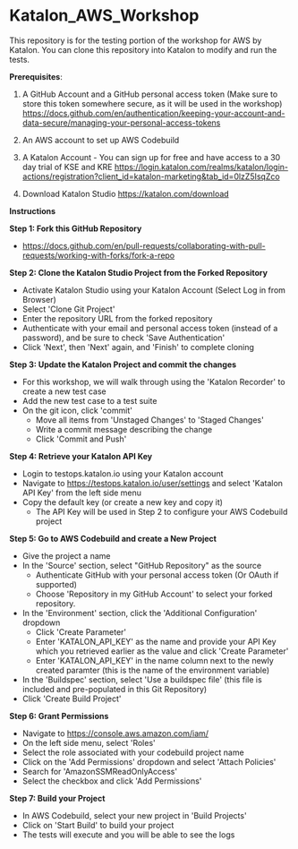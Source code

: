 # Katalon_AWS_Workshop

This repository is for the testing portion of the workshop for AWS by Katalon. You can clone this repository into Katalon to modify and run the tests.

**Prerequisites**:

1. A GitHub Account and a GitHub personal access token (Make sure to store this token somewhere secure, as it will be used in the workshop)
https://docs.github.com/en/authentication/keeping-your-account-and-data-secure/managing-your-personal-access-tokens

2. An AWS account to set up AWS Codebuild

3. A Katalon Account - You can sign up for free and have access to a 30 day trial of KSE and KRE
https://login.katalon.com/realms/katalon/login-actions/registration?client_id=katalon-marketing&tab_id=0lzZ5IsqZco

4. Download Katalon Studio
https://katalon.com/download


**Instructions**

**Step 1: Fork this GitHub Repository**
 - https://docs.github.com/en/pull-requests/collaborating-with-pull-requests/working-with-forks/fork-a-repo
  
**Step 2: Clone the Katalon Studio Project from the Forked Repository**
 - Activate Katalon Studio using your Katalon Account (Select Log in from Browser)
 - Select 'Clone Git Project'
 - Enter the repository URL from the forked repository
 - Authenticate with your email and personal access token (instead of a password), and be sure to check 'Save Authentication'
 - Click 'Next', then 'Next' again, and 'Finish' to complete cloning

**Step 3: Update the Katalon Project and commit the changes**
 - For this workshop, we will walk through using the 'Katalon Recorder' to create a new test case
 - Add the new test case to a test suite
 - On the git icon, click 'commit'
    - Move all items from 'Unstaged Changes' to 'Staged Changes'
    - Write a commit message describing the change
    - Click 'Commit and Push'

**Step 4: Retrieve your Katalon API Key**
 - Login to testops.katalon.io using your Katalon account
 - Navigate to https://testops.katalon.io/user/settings and select 'Katalon API Key' from the left side menu
 - Copy the default key (or create a new key and copy it)
    - The API Key will be used in Step 2 to configure your AWS Codebuild project
 
**Step 5: Go to AWS Codebuild and create a New Project**
 - Give the project a name
 - In the 'Source' section, select "GitHub Repository" as the source
    - Authenticate GitHub with your personal access token (Or OAuth if supported)
    - Choose 'Repository in my GitHub Account' to select your forked repository.
 - In the 'Environment' section, click the 'Additional Configuration' dropdown
    - Click 'Create Parameter'
    - Enter 'KATALON_API_KEY' as the name and provide your API Key which you retrieved earlier as the value and click 'Create Parameter'
    - Enter 'KATALON_API_KEY' in the name column next to the newly created paramter (this is the name of the environment variable)
 - In the 'Buildspec' section, select 'Use a buildspec file' (this file is included and pre-populated in this Git Repository)
 - Click 'Create Build Project'

**Step 6: Grant Permissions**
 - Navigate to https://console.aws.amazon.com/iam/ 
 - On the left side menu, select 'Roles'
 - Select the role associated with your codebuild project name
 - Click on the 'Add Permissions' dropdown and select 'Attach Policies'
 - Search for 'AmazonSSMReadOnlyAccess'
 - Select the checkbox and click 'Add Permissions'

**Step 7: Build your Project**
 - In AWS Codebuild, select your new project in 'Build Projects'
 - Click on 'Start Build' to build your project
 - The tests will execute and you will be able to see the logs
